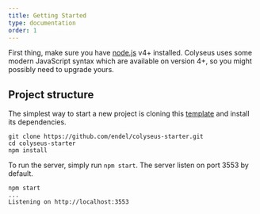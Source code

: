 ```yaml
---
title: Getting Started
type: documentation
order: 1
---
```


First thing, make sure you have [node.js](https://nodejs.org/) v4+ installed.
Colyseus uses some modern JavaScript syntax which are available on version 4+,
so you might possibly need to upgrade yours.

## Project structure

The simplest way to start a new project is cloning this
[template](https://github.com/endel/colyseus-starter) and install its
dependencies.

```
git clone https://github.com/endel/colyseus-starter.git
cd colyseus-starter
npm install
```

To run the server, simply run `npm start`. The server listen on port 3553 by
default.

```
npm start
...
Listening on http://localhost:3553
```
